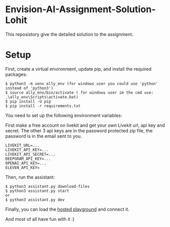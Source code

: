 # Envision-AI-Assignment-Solution-Lohit
This reposistory give the detailed solution to the assignment.

# Setup

First, create a virtual environment, update pip, and install the required packages:

```
$ python3 -m venv ally_env (for windows user you could use 'python' instead of 'python3')
$ source ally_env/bin/activate ( for windows user im the cmd use: .\ally_env\Scripts\activate.bat)
$ pip install -U pip
$ pip install -r requirements.txt
```

You need to set up the following environment variables:

First make a free account on livekit and get your own Livekit url, api key and secret.
The other 3 api keys are in the password protected zip file, the password is in the email sent to you.

```
LIVEKIT_URL=...
LIVEKIT_API_KEY=...
LIVEKIT_API_SECRET=...
DEEPGRAM_API_KEY=...
OPENAI_API_KEY=...
ELEVEN_API_KEY=
```

Then, run the assistant:

```
$ python3 assistant.py download-files
$ python3 assistant.py start
or
$ python3 assistant.py dev
```

Finally, you can load the [hosted playground](https://agents-playground.livekit.io/) and connect it.

And most of all have fun with it :)
